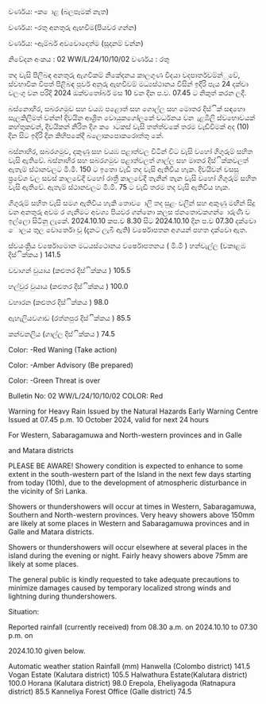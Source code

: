 වර්ණය: -ක ොළ (බලපෑමක් නැත)

වර්ණය: -රතු අනතුරු ඇඟවීම(පියවර ගන්න)

වර්ණය: -ඇම්බර් අවවොදොත්ම (සූදානම් වන්න)

නිවේදන අංකය : 02 WW/L/24/10/10/02 වර්ණය : රතු

තද වැසි පිලිබඳ අනතුරු ඇගවීකම් නිකේදනය කාලගුණ විදයා වදපාර්තවම්න්ුවේ, ස්වභාවික විපත් පිළිබඳ පූර්ව අනුරු ඇඟවීවම් මධ්‍යස්ථානය විසින් ඉදිරි පැය 24 දක්වා වලංගු වන පරිදි 2024 ඔක්වතෝබර් මස 10 වන දින ප.ව. 07.45 ට නිකුත් කරන ලදී.

බස්නොහිර, සබරගමුව සහ වයඹ පළොත් සහ ගොල්ල සහ මොතර දිස්ික් සඳහො සැලකිලිමත් වන්න! දිවයින ආශ්‍රිත වොයුකගෝලකේ වර්ධනය වන ැළඹිලි ස්වභොවයක් කහ්තුකවන්, දිවයිකන් නිරිත දිග ක ොටකස් වැසි තත්ත්වකේ තරම වැඩිවීමක් අද (10) දින සිට ඉදිරි දින කිහිපකේදී බලොකපොකරොත්තු කේ.

බස්නාහිර, සබරගමුව, දකුණු සහ වයඹ පළාත්වල විටින් විට වැසි වහෝ ගිගුරුම් සහිත වැසි ඇතිවේ. බස්නාහිර සහ සබරගමුව පළාත්වලත් ගාල්ල සහ මාතර දිස්ික්කවලත් ඇතැම් ස්ථානවලට මි.මී. 150 ට ඉතො වැඩි තද වැසි ඇතිවිය හැක. දිවයිවන් වසසු ප්‍රවේශ වල සවස් කාලවේදී වහෝ රාත්‍රී කාලවේදී තැනින් තැන වැසි වහෝ ගිගුරුම් සහිත වැසි ඇතිවේ. ඇතැම් ස්ථානවලට මි.මී. 75 ට වැඩි තරම තද වැසි ඇතිවිය හැක.

ගිගුරුම් සහිත වැසි සමග ඇතිවිය හැකි තොව ොලි තද සුළං වලින් සහ අකුණු මඟින් සිදු වන අනතුරු අවම ර ගැනීමට අවශ්‍ය පියවර ගන්නො කලස ජනතොවකගන් ොරුණි ව ඉල්ලො සිටිනු ලැකේ. 2024.10.10 කප.ව 8.30 සිට 2024.10.10 දින ප.ව 07.30 දක්වො ොලය තුල වොර්තො වූ (දැනට ලැබී ඇති) වර්ෂොපතන අගයන් පහත දක්වො ඇත.

ස්වයංක්‍රිය වර්ෂොමොන මධයස්ථොනය වර්ෂොපතනය ( මි.මී ) හන්වැල්ල (වකාළඹ දිස්ික්කය ) 141.5

වවාගන් වුයාය (කළුතර දිස්ික්කය ) 105.5

හල්වුර වුයාය (කළුතර දිස්ික්කය ) 100.0

වහාරන (කළුතර දිස්ික්කය ) 98.0

ඇහැලියවගාඩ (රත්නපුර දිස්ික්කය ) 85.5

කන්වනලිය (ගාල්ල දිස්ික්කය ) 74.5

Color: -Red Waning (Take action)

Color: -Amber Advisory (Be prepared)

Color: -Green Threat is over

Bulletin No: 02 WW/L/24/10/10/02 COLOR: Red

Warning for Heavy Rain Issued by the Natural Hazards Early Warning Centre Issued at 07.45 p.m. 10 October 2024, valid for next 24 hours

For Western, Sabaragamuwa and North-western provinces and in Galle

and Matara districts

PLEASE BE AWARE! Showery condition is expected to enhance to some extent in the south-western part of the Island in the next few days starting from today (10th), due to the development of atmospheric disturbance in the vicinity of Sri Lanka.

Showers or thundershowers will occur at times in Western, Sabaragamuwa, Southern and North-western provinces. Very heavy showers above 150mm are likely at some places in Western and Sabaragamuwa provinces and in Galle and Matara districts.

Showers or thundershowers will occur elsewhere at several places in the island during the evening or night. Fairly heavy showers above 75mm are likely at some places.

The general public is kindly requested to take adequate precautions to minimize damages caused by temporary localized strong winds and lightning during thundershowers.

Situation:

Reported rainfall (currently received) from 08.30 a.m. on 2024.10.10 to 07.30 p.m. on

2024.10.10 given below.

Automatic weather station Rainfall (mm) Hanwella (Colombo district) 141.5 Vogan Estate (Kalutara district) 105.5 Halwathura Estate(Kalutara district) 100.0 Horana (Kalutara district) 98.0 Erepola, Eheliyagoda (Ratnapura district) 85.5 Kanneliya Forest Office (Galle district) 74.5